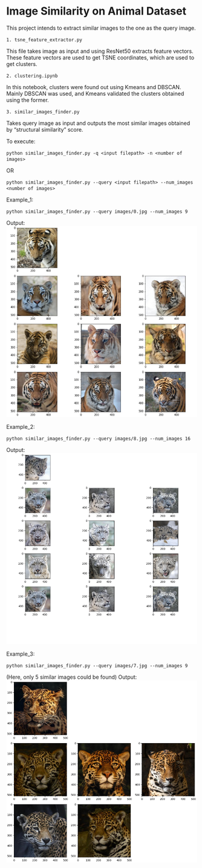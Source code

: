 # Image Similarity on Animal Dataset

This project intends to extract similar images to the one as the query image.


    1. tsne_feature_extractor.py
This file takes image as input and using ResNet50 extracts feature vectors. These feature vectors are used to get TSNE coordinates, which are used to get clusters.	
 
    2. clustering.ipynb
In this notebook, clusters were found out using Kmeans and DBSCAN. Mainly DBSCAN was used, and Kmeans validated the clusters obtained using the former.

    3. similar_images_finder.py
Takes query image as input and outputs the most similar images obtained by “structural similarity” score.


To execute:
```
python similar_images_finder.py -q <input filepath> -n <number of images>
```
OR
```
python similar_images_finder.py --query <input filepath> --num_images <number of images>
```

Example_1:
```
python similar_images_finder.py --query images/0.jpg --num_images 9
```
Output:
![](output_samples/figure_2020-08-16_104430.jpg)


Example_2:
```
python similar_images_finder.py --query images/8.jpg --num_images 16
```
Output:
![](output_samples/figure_2020-08-16_122851.jpg)

Example_3:
```
python similar_images_finder.py --query images/7.jpg --num_images 9
```
(Here, only 5 similar images could be found)
Output:
![](output_samples/figure_2020-08-16_130251.jpg)
